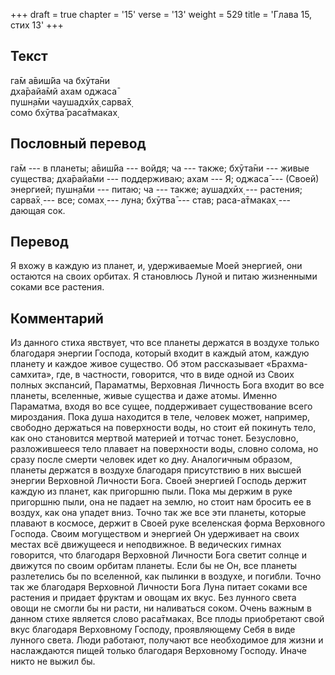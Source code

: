 +++
draft = true
chapter = '15'
verse = '13'
weight = 529
title = 'Глава 15, стих 13'
+++
## Текст

га̄м а̄виш́йа ча бхӯта̄ни  
дха̄райа̄мй ахам оджаса̄  
пушн̣а̄ми чаушадхӣх̣ сарва̄х̣  
сомо бхӯтва̄ раса̄тмаках̣

## Пословный перевод

га̄м --- в планеты; а̄виш́йа --- войдя; ча --- также; бхӯта̄ни --- живые
существа; дха̄райа̄ми --- поддерживаю; ахам --- Я; оджаса̄ --- (Своей)
энергией; пушн̣а̄ми --- питаю; ча --- также; аушадхӣх̣ --- растения; сарва̄х̣
--- все; сомах̣ --- луна; бхӯтва̄ --- став; раса-а̄тмаках̣ --- дающая сок.

## Перевод

Я вхожу в каждую из планет, и, удерживаемые Моей энергией, они остаются
на своих орбитах. Я становлюсь Луной и питаю жизненными соками все
растения.

## Комментарий

Из данного стиха явствует, что все планеты держатся в воздухе только
благодаря энергии Господа, который входит в каждый атом, каждую планету
и каждое живое существо. Об этом рассказывает «Брахма-самхита», где, в
частности, говорится, что в виде одной из Своих полных экспансий,
Параматмы, Верховная Личность Бога входит во все планеты, вселенные,
живые существа и даже атомы. Именно Параматма, входя во все сущее,
поддерживает существование всего мироздания. Пока душа находится в теле,
человек может, например, свободно держаться на поверхности воды, но
стоит ей покинуть тело, как оно становится мертвой материей и тотчас
тонет. Безусловно, разложившееся тело плавает на поверхности воды,
словно солома, но сразу после смерти человек идет ко дну. Аналогичным
образом, планеты держатся в воздухе благодаря присутствию в них высшей
энергии Верховной Личности Бога. Своей энергией Господь держит каждую из
планет, как пригоршню пыли. Пока мы держим в руке пригоршню пыли, она не
падает на землю, но стоит нам бросить ее в воздух, как она упадет вниз.
Точно так же все эти планеты, которые плавают в космосе, держит в Своей
руке вселенская форма Верховного Господа. Своим могуществом и энергией
Он удерживает на своих местах всё движущееся и неподвижное. В ведических
гимнах говорится, что благодаря Верховной Личности Бога светит солнце и
движутся по своим орбитам планеты. Если бы не Он, все планеты
разлетелись бы по вселенной, как пылинки в воздухе, и погибли. Точно так
же благодаря Верховной Личности Бога Луна питает соками все растения и
придает фруктам и овощам их вкус. Без лунного света овощи не смогли бы
ни расти, ни наливаться соком. Очень важным в данном стихе является
слово раса̄тмаках̣. Все плоды приобретают свой вкус благодаря Верховному
Господу, проявляющему Себя в виде лунного света. Люди работают, получают
все необходимое для жизни и наслаждаются пищей только благодаря
Верховному Господу. Иначе никто не выжил бы.
